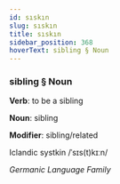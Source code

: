 ```yaml
---
id: sıskın
slug: sıskın
title: sıskın
sidebar_position: 368
hoverText: sibling § Noun
---
```


### sibling § Noun

**Verb**: to be a sibling

**Noun**: sibling

**Modifier**: sibling/related

Iclandic systkin /ˈsɪs(t)kɪːn/

*Germanic Language Family*